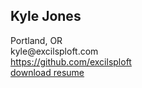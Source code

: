 ## Kyle Jones
Portland, OR   
kyle\@excilsploft.com  
https://github.com/excilsploft  
[download resume](./kylejones.pdf)
